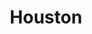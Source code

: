 ---
place: houston-tx
title: Houston
states:
  - TX
type: local
x: -95.3698028
y: 29.7604267
wwc: false
---